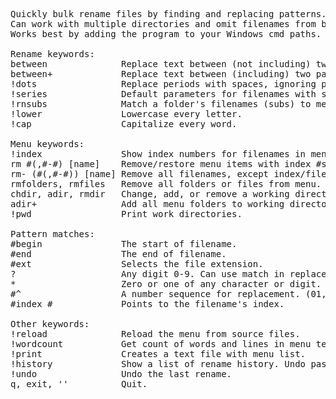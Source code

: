 <pre>
Quickly bulk rename files by finding and replacing patterns.
Can work with multiple directories and omit filenames from being renamed.
Works best by adding the program to your Windows cmd paths.

Rename keywords:
between              Replace text between (not including) two patterns.
between+             Replace text between (including) two patterns.
!dots                Replace periods with spaces, ignoring pref and ext.
!series              Default parameters for filenames with s01e01 pattern.
!rnsubs              Match a folder's filenames (subs) to menu stems. 
!lower               Lowercase every letter.
!cap                 Capitalize every word.

Menu keywords:
!index               Show index numbers for filenames in menu.
rm #(,#-#) [name]    Remove/restore menu items with index #s or filename.
rm- (#(,#-#)) [name] Remove all filenames, except index/filename.
rmfolders, rmfiles   Remove all folders or files from menu.
chdir, adir, rmdir   Change, add, or remove a working directory.
adir+                Add all menu folders to working directories.
!pwd                 Print work directories.

Pattern matches:
#begin               The start of filename.
#end                 The end of filename.
#ext                 Selects the file extension.
?                    Any digit 0-9. Can use match in replacement.
*                    Zero or one of any character or digit.
#^                   A number sequence for replacement. (01, 02...)
#index #             Points to the filename's index.

Other keywords:
!reload              Reload the menu from source files.
!wordcount           Get count of words and lines in menu text files.
!print               Creates a text file with menu list.
!history             Show a list of rename history. Undo past renames.
!undo                Undo the last rename.
q, exit, ''          Quit.
</pre>
